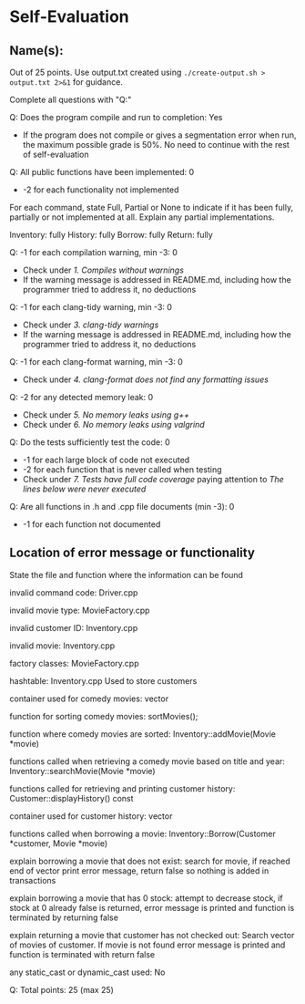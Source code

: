 # Self-Evaluation

## Name(s):

Out of 25 points. Use output.txt created using
`./create-output.sh > output.txt 2>&1` for guidance.

Complete all questions with "Q:"

Q: Does the program compile and run to completion: Yes

- If the program does not compile or gives a segmentation error when run,
  the maximum possible grade is 50%. No need to continue with the rest of self-evaluation

Q: All public functions have been implemented: 0

- -2 for each functionality not implemented

For each command, state Full, Partial or None to indicate
if it has been fully, partially or not implemented at all.
Explain any partial implementations.

Inventory: fully
History: fully
Borrow: fully
Return: fully

Q: -1 for each compilation warning, min -3: 0

- Check under _1. Compiles without warnings_
- If the warning message is addressed in README.md, including how the programmer tried to address it, no deductions

Q: -1 for each clang-tidy warning, min -3: 0

- Check under _3. clang-tidy warnings_
- If the warning message is addressed in README.md, including how the programmer tried to address it, no deductions

Q: -1 for each clang-format warning, min -3: 0

- Check under _4. clang-format does not find any formatting issues_

Q: -2 for any detected memory leak: 0

- Check under _5. No memory leaks using g++_
- Check under _6. No memory leaks using valgrind_

Q: Do the tests sufficiently test the code: 0

- -1 for each large block of code not executed
- -2 for each function that is never called when testing
- Check under _7. Tests have full code coverage_ paying attention to _The lines below were never executed_

Q: Are all functions in .h and .cpp file documents (min -3): 0

- -1 for each function not documented

## Location of error message or functionality

State the file and function where the information can be found

invalid command code: Driver.cpp

invalid movie type: MovieFactory.cpp

invalid customer ID: Inventory.cpp

invalid movie: Inventory.cpp

factory classes: MovieFactory.cpp

hashtable: Inventory.cpp Used to store customers

container used for comedy movies: vector

function for sorting comedy movies: sortMovies();

function where comedy movies are sorted: Inventory::addMovie(Movie \*movie)

functions called when retrieving a comedy movie based on title and year: Inventory::searchMovie(Movie \*movie)

functions called for retrieving and printing customer history: Customer::displayHistory() const

container used for customer history: vector

functions called when borrowing a movie: Inventory::Borrow(Customer *customer, Movie *movie)

explain borrowing a movie that does not exist: search for movie, if reached end of vector print error message, return false so nothing is added in transactions

explain borrowing a movie that has 0 stock: attempt to decrease stock, if stock at 0 already false is returned, error message is printed and function is terminated by returning false

explain returning a movie that customer has not checked out: Search vector of movies of customer. If movie is not found error message is printed and function is terminated with return false

any static_cast or dynamic_cast used: No

Q: Total points: 25 (max 25)
